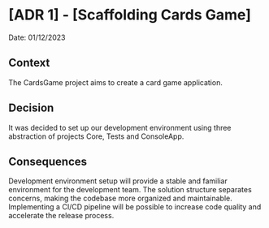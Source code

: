 
# [ADR 1] - [Scaffolding Cards Game]

Date: 01/12/2023

## Context
The CardsGame project aims to create a card game application.

## Decision
It was decided to set up our development environment using three abstraction of projects Core, Tests and ConsoleApp.

## Consequences
Development environment setup will provide a stable and familiar environment for the development team.
The solution structure separates concerns, making the codebase more organized and maintainable.
Implementing a CI/CD pipeline will be possible to increase code quality and accelerate the release process.